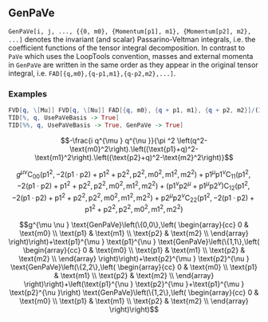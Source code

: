 ##  GenPaVe 

`GenPaVe[i, j, ..., {{0, m0}, {Momentum[p1], m1}, {Momentum[p2], m2}, ...]` denotes the invariant (and scalar) Passarino-Veltman integrals, i.e. the coefficient functions of the tensor integral decomposition. In contrast to `PaVe` which uses the LoopTools convention,  masses and external momenta in `GenPaVe` are written in the same order as they appear in the original tensor integral, i.e. `FAD[{q,m0},{q-p1,m1},{q-p2,m2},...]`.

###  Examples 

```mathematica
FVD[q, \[Mu]] FVD[q, \[Nu]] FAD[{q, m0}, {q + p1, m1}, {q + p2, m2}]/(I*Pi^2)
TID[%, q, UsePaVeBasis -> True]
TID[%%, q, UsePaVeBasis -> True, GenPaVe -> True]
```

$$-\frac{i q^{\mu } q^{\nu }}{\pi ^2 \left(q^2-\text{m0}^2\right).\left((\text{p1}+q)^2-\text{m1}^2\right).\left((\text{p2}+q)^2-\text{m2}^2\right)}$$

$$g^{\mu \nu } \text{C}_{00}\left(\text{p1}^2,-2 (\text{p1}\cdot \text{p2})+\text{p1}^2+\text{p2}^2,\text{p2}^2,\text{m0}^2,\text{m1}^2,\text{m2}^2\right)+\text{p1}^{\mu } \text{p1}^{\nu } \text{C}_{11}\left(\text{p1}^2,-2 (\text{p1}\cdot \text{p2})+\text{p1}^2+\text{p2}^2,\text{p2}^2,\text{m0}^2,\text{m1}^2,\text{m2}^2\right)+\left(\text{p1}^{\nu } \text{p2}^{\mu }+\text{p1}^{\mu } \text{p2}^{\nu }\right) \text{C}_{12}\left(\text{p1}^2,-2 (\text{p1}\cdot \text{p2})+\text{p1}^2+\text{p2}^2,\text{p2}^2,\text{m0}^2,\text{m1}^2,\text{m2}^2\right)+\text{p2}^{\mu } \text{p2}^{\nu } \text{C}_{22}\left(\text{p1}^2,-2 (\text{p1}\cdot \text{p2})+\text{p1}^2+\text{p2}^2,\text{p2}^2,\text{m0}^2,\text{m1}^2,\text{m2}^2\right)$$

$$g^{\mu \nu } \text{GenPaVe}\left(\{0,0\},\left(
\begin{array}{cc}
 0 & \text{m0} \\
 \text{p1} & \text{m1} \\
 \text{p2} & \text{m2} \\
\end{array}
\right)\right)+\text{p1}^{\mu } \text{p1}^{\nu } \text{GenPaVe}\left(\{1,1\},\left(
\begin{array}{cc}
 0 & \text{m0} \\
 \text{p1} & \text{m1} \\
 \text{p2} & \text{m2} \\
\end{array}
\right)\right)+\text{p2}^{\mu } \text{p2}^{\nu } \text{GenPaVe}\left(\{2,2\},\left(
\begin{array}{cc}
 0 & \text{m0} \\
 \text{p1} & \text{m1} \\
 \text{p2} & \text{m2} \\
\end{array}
\right)\right)+\left(\text{p1}^{\nu } \text{p2}^{\mu }+\text{p1}^{\mu } \text{p2}^{\nu }\right) \text{GenPaVe}\left(\{1,2\},\left(
\begin{array}{cc}
 0 & \text{m0} \\
 \text{p1} & \text{m1} \\
 \text{p2} & \text{m2} \\
\end{array}
\right)\right)$$